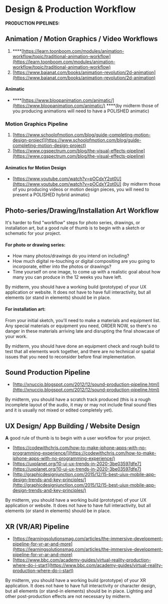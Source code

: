 # Design & Production Workflow

**PRODUCTION PIPELINES:**

## **Animation / Motion Graphics / Video Workflows** 

1. \*\*\*\*[https://learn.toonboom.com/modules/animation-workflow/topic/traditional-animation-workflow](https://learn.toonboom.com/modules/animation-workflow/topic/traditional-animation-workflow)
2. [https://www.baianat.com/books/animation-revolution/2d-animation](https://www.baianat.com/books/animation-revolution/2d-animation)

#### **Animatic**

* \*\*\*\*[https://www.bloopanimation.com/animatic/](https://www.bloopanimation.com/animatic/) ****\(by midterm those of you producing animations will need to have a POLISHED animatic\)

### **Motion Graphics Pipeline**

1. [https://www.schoolofmotion.com/blog/guide-completing-motion-design-project](https://www.schoolofmotion.com/blog/guide-completing-motion-design-project)
2. [https://www.cgspectrum.com/blog/the-visual-effects-pipeline](https://www.cgspectrum.com/blog/the-visual-effects-pipeline)

#### **Animatics for Motion Design**

* [https://www.youtube.com/watch?v=pOCdxY2ot0U](https://www.youtube.com/watch?v=pOCdxY2ot0U)  \(by midterm those of you producing videos or motion design pieces, you will need to present a POLISHED hybrid animatic\)

## **Photo-series/Drawing/Installation Art Workflow**

It's harder to find "workflow" steps for photo series, drawings, or installation art, but a good rule of thumb is to begin with a sketch or schematic for your project.

#### For photo or drawing series: 

* How many photos/drawings do you intend on including? 
* How much digital re-touching or digital compositing are you going to incorporate, either into the photos or drawings? 
* Time yourself on one image, to come up with a realistic goal about how many you can produce in the 12 weeks you have left. 

By midterm, you should have a working build \(prototype\) of your UX application or website. It does not have to have full interactivity, but all elements \(or stand in elements\) should be in place. 

#### For installation art: 

From your initial sketch, you'll need to make a materials and equipment list. Any special materials or equipment you need, ORDER NOW, so there's no danger in these materials arriving late and disrupting the final showcase of your work.

By midterm, you should have done an equipment check and rough build to test that all elements work together, and there are no technical or spatial issues that you need to reconsider before final implementation. 

## **Sound Production Pipeline**

* [http://xnuccio.blogspot.com/2012/12/sound-production-pipeline.html](http://xnuccio.blogspot.com/2012/12/sound-production-pipeline.html)

By midterm, you should have a scratch track produced \(this is a rough incomplete layout of the audio, it may or may not include final sound files and it is usually not mixed or edited completely yet\). 

## **UX Design/ App Building / Website Design**

**A** good rule of thumb is to begin with a user workflow for your project.

* [https://codewithchris.com/how-to-make-iphone-apps-with-no-programming-experience/](https://codewithchris.com/how-to-make-iphone-apps-with-no-programming-experience/)
* [https://uxplanet.org/10-ui-ux-trends-in-2020-3be03597dfe7](https://uxplanet.org/10-ui-ux-trends-in-2020-3be03597dfe7)
* [http://graphicdesignjunction.com/2015/12/15-best-uiux-mobile-app-design-trends-and-key-principles/](http://graphicdesignjunction.com/2015/12/15-best-uiux-mobile-app-design-trends-and-key-principles/)

By midterm, you should have a working build \(prototype\) of your UX application or website. It does not have to have full interactivity, but all elements \(or stand in elements\) should be in place. 

## **XR \(VR/AR\) Pipeline**

* [https://learningsolutionsmag.com/articles/the-immersive-development-pipeline-for-vr-ar-and-more](https://learningsolutionsmag.com/articles/the-immersive-development-pipeline-for-vr-ar-and-more)
* [https://www.bbc.com/academy-guides/virtual-reality-production-where-do-i-start](https://www.bbc.com/academy-guides/virtual-reality-production-where-do-i-start)

By midterm, you should have a working build \(prototype\) of your XR application. It does not have to have full interactivity or character design, but all elements \(or stand-in elements\) should be in place. Lighting and other post-production effects are not necessary by midterm.

